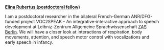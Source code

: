 [**Elina Rubertus (postdoctoral fellow)**](https://elinarubertus.github.io/)

I am a postdoctoral researcher in the bilateral French-German ANR/DFG-funded project VOC2SPEAK - An integrative-interactive approach to speech development at Leibniz-Zentrum Allgemeine Sprachwissenschaft [ZAS Berlin](https://www.leibniz-zas.de/de/). We will have a closer look at interactions of respiration, body movements, attention, and speech motor control with vocalizations and early speech in infancy.
